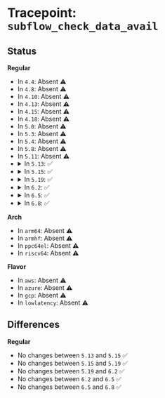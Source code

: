 # Tracepoint: <code>subflow_check_data_avail</code>

## Status
<b>Regular</b>
<ul>
<li>
In <code>4.4</code>: Absent ⚠️
</li>
<li>
In <code>4.8</code>: Absent ⚠️
</li>
<li>
In <code>4.10</code>: Absent ⚠️
</li>
<li>
In <code>4.13</code>: Absent ⚠️
</li>
<li>
In <code>4.15</code>: Absent ⚠️
</li>
<li>
In <code>4.18</code>: Absent ⚠️
</li>
<li>
In <code>5.0</code>: Absent ⚠️
</li>
<li>
In <code>5.3</code>: Absent ⚠️
</li>
<li>
In <code>5.4</code>: Absent ⚠️
</li>
<li>
In <code>5.8</code>: Absent ⚠️
</li>
<li>
In <code>5.11</code>: Absent ⚠️
</li>
<li>
<details>
<summary>In <code>5.13</code>: ✅</summary>

Event:

```c
struct trace_event_raw_subflow_check_data_avail {
    struct trace_entry ent;
    u8 status;
    const void *skb;
    char __data[0];
};
```
Function:

```c
void trace_event_raw_event_subflow_check_data_avail(void *__data, __u8 status, struct sk_buff *skb);
```
</details>
</li>
<li>
<details>
<summary>In <code>5.15</code>: ✅</summary>

Event:

```c
struct trace_event_raw_subflow_check_data_avail {
    struct trace_entry ent;
    u8 status;
    const void *skb;
    char __data[0];
};
```
Function:

```c
void trace_event_raw_event_subflow_check_data_avail(void *__data, __u8 status, struct sk_buff *skb);
```
</details>
</li>
<li>
<details>
<summary>In <code>5.19</code>: ✅</summary>

Event:

```c
struct trace_event_raw_subflow_check_data_avail {
    struct trace_entry ent;
    u8 status;
    const void *skb;
    char __data[0];
};
```
Function:

```c
void trace_event_raw_event_subflow_check_data_avail(void *__data, __u8 status, struct sk_buff *skb);
```
</details>
</li>
<li>
<details>
<summary>In <code>6.2</code>: ✅</summary>

Event:

```c
struct trace_event_raw_subflow_check_data_avail {
    struct trace_entry ent;
    u8 status;
    const void *skb;
    char __data[0];
};
```
Function:

```c
void trace_event_raw_event_subflow_check_data_avail(void *__data, __u8 status, struct sk_buff *skb);
```
</details>
</li>
<li>
<details>
<summary>In <code>6.5</code>: ✅</summary>

Event:

```c
struct trace_event_raw_subflow_check_data_avail {
    struct trace_entry ent;
    u8 status;
    const void *skb;
    char __data[0];
};
```
Function:

```c
void trace_event_raw_event_subflow_check_data_avail(void *__data, __u8 status, struct sk_buff *skb);
```
</details>
</li>
<li>
<details>
<summary>In <code>6.8</code>: ✅</summary>

Event:

```c
struct trace_event_raw_subflow_check_data_avail {
    struct trace_entry ent;
    u8 status;
    const void *skb;
    char __data[0];
};
```
Function:

```c
void trace_event_raw_event_subflow_check_data_avail(void *__data, __u8 status, struct sk_buff *skb);
```
</details>
</li>
</ul>
<b>Arch</b>
<ul>
<li>
In <code>arm64</code>: Absent ⚠️
</li>
<li>
In <code>armhf</code>: Absent ⚠️
</li>
<li>
In <code>ppc64el</code>: Absent ⚠️
</li>
<li>
In <code>riscv64</code>: Absent ⚠️
</li>
</ul>
<b>Flavor</b>
<ul>
<li>
In <code>aws</code>: Absent ⚠️
</li>
<li>
In <code>azure</code>: Absent ⚠️
</li>
<li>
In <code>gcp</code>: Absent ⚠️
</li>
<li>
In <code>lowlatency</code>: Absent ⚠️
</li>
</ul>

## Differences
<b>Regular</b>
<ul>
<li>
No changes between <code>5.13</code> and <code>5.15</code> ✅
</li>
<li>
No changes between <code>5.15</code> and <code>5.19</code> ✅
</li>
<li>
No changes between <code>5.19</code> and <code>6.2</code> ✅
</li>
<li>
No changes between <code>6.2</code> and <code>6.5</code> ✅
</li>
<li>
No changes between <code>6.5</code> and <code>6.8</code> ✅
</li>
</ul>
